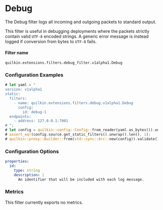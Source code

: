 # Debug

The Debug filter logs all incoming and outgoing packets to standard output.

This filter is useful in debugging deployments where the packets strictly contain valid `UTF-8` encoded strings. A generic error message is instead logged if conversion from bytes to `UTF-8` fails.

#### Filter name
```text
quilkin.extensions.filters.debug_filter.v1alpha1.Debug
```

### Configuration Examples
```rust
# let yaml = "
version: v1alpha1
static:
  filters:
    - name: quilkin.extensions.filters.debug.v1alpha1.Debug
      config:
        id: debug-1
  endpoints:
    - address: 127.0.0.1:7001
# ";
# let config = quilkin::config::Config::from_reader(yaml.as_bytes()).unwrap();
# assert_eq!(config.source.get_static_filters().unwrap().len(), 1);
# quilkin::proxy::Builder::from(std::sync::Arc::new(config)).validate().unwrap();
```

### Configuration Options

```yaml
properties:
  id:
    type: string
    description: |
      An identifier that will be included with each log message.
```


### Metrics

This filter currently exports no metrics.
